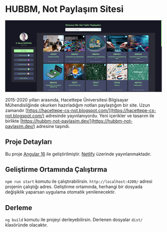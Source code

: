 # HUBBM, Not Paylaşım Sitesi

![HUBBM, Not Paylaşım Sitesi](https://github.com/BeratKARATAS53/hubbm-not-paylasim/blob/main/src/assets/hubbm-not-paylasim.png)

2015-2020 yılları arasında, Hacettepe Üniversitesi Bilgisayar Mühendisliğinde okurken hazırladığım notları paylaştığım bir site. Uzun zamandır [https://hacettepe-cs-not.blogspot.com/](https://hacettepe-cs-not.blogspot.com/) adresinde yayınlanıyordu. Yeni içerikler ve tasarım ile birlikte [https://hubbm-not-paylasim.dev/](https://hubbm-not-paylasim.dev/) adresine taşındı.

## Proje Detayları

Bu proje [Angular 16](https://github.com/angular/angular-cli) ile geliştirilmiştir. [Netlify](https://www.netlify.com/) üzerinde yayınlanmaktadır.

## Geliştirme Ortamında Çalıştırma

`npm run start` komutu ile çalıştırabilirsin. `http://localhost:4200/` adresi projenin çalıştığı adres. Geliştirme ortamında, herhangi bir dosyada değişiklik yaparsan uygulama otomatik yenilenecektir.

## Derleme

`ng build` komutu ile projeyi derleyebilirsin. Derlenen dosyalar `dist/` klasöründe olacaktır.
